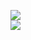 [![](https://img.shields.io/badge/Made%20With-Github%20Spray-lightgrey.svg?style=for-the-badge&logo=github)](https://github.com/Annihil/github-spray#31206)  
[![](https://i.imgur.com/2DrTn0Z.gif)](https://github.com/Annihil/github-spray)